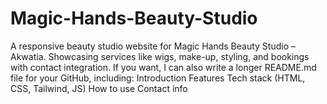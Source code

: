 # Magic-Hands-Beauty-Studio
A responsive beauty studio website for Magic Hands Beauty Studio – Akwatia. Showcasing services like wigs, make-up, styling, and bookings with contact integration.  If you want, I can also write a longer README.md file for your GitHub, including:  Introduction  Features  Tech stack (HTML, CSS, Tailwind, JS)  How to use  Contact info
